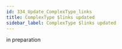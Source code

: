 ```yaml
---
id: 334_Update_ComplexType_links
title: ComplexType $links updated
sidebar_label: ComplexType $links updated
---
```


in preparation

